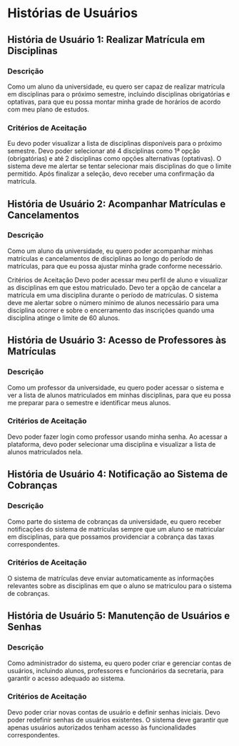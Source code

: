 # Histórias de Usuários
## História de Usuário 1: Realizar Matrícula em Disciplinas
### Descrição
Como um aluno da universidade, eu quero ser capaz de realizar matrícula em disciplinas para o próximo semestre, incluindo disciplinas obrigatórias e optativas, para que eu possa montar minha grade de horários de acordo com meu plano de estudos.

### Critérios de Aceitação
Eu devo poder visualizar a lista de disciplinas disponíveis para o próximo semestre.
Devo poder selecionar até 4 disciplinas como 1ª opção (obrigatórias) e até 2 disciplinas como opções alternativas (optativas).
O sistema deve me alertar se tentar selecionar mais disciplinas do que o limite permitido.
Após finalizar a seleção, devo receber uma confirmação da matrícula.
## História de Usuário 2: Acompanhar Matrículas e Cancelamentos
### Descrição
Como um aluno da universidade, eu quero poder acompanhar minhas matrículas e cancelamentos de disciplinas ao longo do período de matrículas, para que eu possa ajustar minha grade conforme necessário.

Critérios de Aceitação
Devo poder acessar meu perfil de aluno e visualizar as disciplinas em que estou matriculado.
Devo ter a opção de cancelar a matrícula em uma disciplina durante o período de matrículas.
O sistema deve me alertar sobre o número mínimo de alunos necessário para uma disciplina ocorrer e sobre o encerramento das inscrições quando uma disciplina atinge o limite de 60 alunos.
## História de Usuário 3: Acesso de Professores às Matrículas
### Descrição
Como um professor da universidade, eu quero poder acessar o sistema e ver a lista de alunos matriculados em minhas disciplinas, para que eu possa me preparar para o semestre e identificar meus alunos.

### Critérios de Aceitação
Devo poder fazer login como professor usando minha senha.
Ao acessar a plataforma, devo poder selecionar uma disciplina e visualizar a lista de alunos matriculados nela.
## História de Usuário 4: Notificação ao Sistema de Cobranças
### Descrição
Como parte do sistema de cobranças da universidade, eu quero receber notificações do sistema de matrículas sempre que um aluno se matricular em disciplinas, para que possamos providenciar a cobrança das taxas correspondentes.

### Critérios de Aceitação
O sistema de matrículas deve enviar automaticamente as informações relevantes sobre as disciplinas em que o aluno se matriculou para o sistema de cobranças.
## História de Usuário 5: Manutenção de Usuários e Senhas
### Descrição
Como administrador do sistema, eu quero poder criar e gerenciar contas de usuários, incluindo alunos, professores e funcionários da secretaria, para garantir o acesso adequado ao sistema.

### Critérios de Aceitação
Devo poder criar novas contas de usuário e definir senhas iniciais.
Devo poder redefinir senhas de usuários existentes.
O sistema deve garantir que apenas usuários autorizados tenham acesso às funcionalidades correspondentes.
